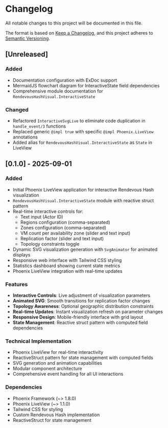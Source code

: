 # Changelog

All notable changes to this project will be documented in this file.

The format is based on [Keep a Changelog](https://keepachangelog.com/en/1.0.0/),
and this project adheres to [Semantic Versioning](https://semver.org/spec/v2.0.0.html).

## [Unreleased]

### Added
- Documentation configuration with ExDoc support
- MermaidJS flowchart diagram for InteractiveState field dependencies
- Comprehensive module documentation for `RendevousHashVisual.InteractiveState`

### Changed
- Refactored `InteractiveSvgLive` to eliminate code duplication in `handle_event/3` functions
- Replaced generic `@impl true` with specific `@impl Phoenix.LiveView` annotations
- Added alias for `RendevousHashVisual.InteractiveState` as `State` in LiveView

## [0.1.0] - 2025-09-01

### Added
- Initial Phoenix LiveView application for interactive Rendevous Hash visualization
- `RendevousHashVisual.InteractiveState` module with reactive struct pattern
- Real-time interactive controls for:
  - Text input (Actor ID)
  - Regions configuration (comma-separated)
  - Zones configuration (comma-separated)
  - VM count per availability zone (slider and text input)
  - Replication factor (slider and text input)
  - Topology constraints toggle
- Dynamic SVG visualization generation with `SvgAnimator` for animated displays
- Responsive web interface with Tailwind CSS styling
- Statistics dashboard showing current state metrics
- Phoenix LiveView integration with real-time updates

### Features
- **Interactive Controls**: Live adjustment of visualization parameters
- **Animated SVG**: Smooth transitions for replication factor changes
- **Topology Awareness**: Optional geographic distribution constraints
- **Real-time Updates**: Instant visualization refresh on parameter changes
- **Responsive Design**: Mobile-friendly interface with grid layout
- **State Management**: Reactive struct pattern with computed field dependencies

### Technical Implementation
- Phoenix LiveView for real-time interactivity
- ReactiveStruct pattern for state management with computed fields
- SVG generation and animation capabilities
- Modular component architecture
- Comprehensive event handling for all UI interactions

### Dependencies
- Phoenix Framework (~> 1.8.0)
- Phoenix LiveView (~> 1.1.0)
- Tailwind CSS for styling
- Custom Rendevous Hash implementation
- ReactiveStruct for state management